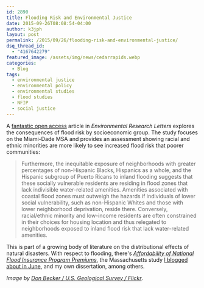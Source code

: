 ```yaml
---
id: 2890
title: Flooding Risk and Environmental Justice
date: 2015-09-26T08:08:54-04:00
author: k3jph
layout: post
permalink: /2015/09/26/flooding-risk-and-environmental-justice/
dsq_thread_id:
  - "4167642279"
featured_image: /assets/img/news/cedarrapids.webp
categories:
  - Blog
tags:
  - environmental justice
  - environmental policy
  - environmental studies
  - flood studies
  - NFIP
  - social justice
---
```

A [fantastic open access](http://iopscience.iop.org/article/10.1088/1748-9326/10/9/095010/meta) article in _Environmental Research Letters_ explores the consequences of flood risk by socioeconomic group.  The study focuses on the Miami-Dade MSA and provides an assessment showing racial and ethnic minorities are more likely to see increased flood risk that poorer communities:

> Furthermore, the inequitable exposure of neighborhoods with greater percentages of non-Hispanic Blacks, Hispanics as a whole, and the Hispanic subgroup of Puerto Ricans to inland flooding suggests that these socially vulnerable residents are residing in flood zones that lack indivisible water-related amenities. Amenities associated with coastal flood zones must outweigh the hazards if individuals of lower social vulnerability, such as non-Hispanic Whites and those with lower neighborhood deprivation, reside there. Conversely, racial/ethnic minority and low-income residents are often constrained in their choices for housing location and thus relegated to neighborhoods exposed to inland flood risk that lack water-related amenities.

This is part of a growing body of literature on the distributional effects of natural disasters.  With respect to flooding, there's _[Affordability of National Flood Insurance Program Premiums](https://books.google.com/books?id=gelyCgAAQBAJ&pg=PT134&lpg=PT134&dq=%22Benefits+and+Costs+of+the+National+Flood+Insurance+Program%22&source=bl&ots=pIUVq77OKQ&sig=aNR9rBR3hp6KD5hOYY_Tf0PJf0o&hl=en&sa=X&ved=0CDQQ6AEwBGoVChMI-uK5tumSyAIVSjM-Ch1XgwdR#v=onepage&q=%22Benefits%20and%20Costs%20of%20the%20National%20Flood%20Insurance%20Program%22&f=false)_, the Massachusetts study [I blogged about in June](https://jameshoward.us/2015/06/04/wealthier-communities-pay-less-for-flood-insurance/), and my own dissertation, among others.

_Image by [Don Becker / U.S. Geological Survey / Flickr](https://www.flickr.com/photos/usgeologicalsurvey/2593484853")_.


